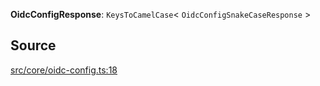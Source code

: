 **OidcConfigResponse**: `KeysToCamelCase`\< `OidcConfigSnakeCaseResponse` \>

## Source

[src/core/oidc-config.ts:18](https://github.com/logto-io/js/blob/d2c2dce/packages/js/src/core/oidc-config.ts#L18)
